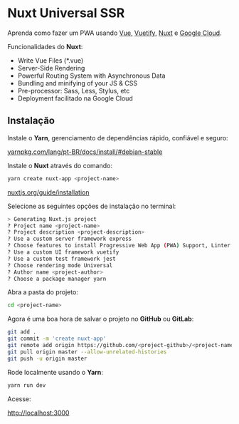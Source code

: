 # Nuxt Universal SSR

Aprenda como fazer um PWA usando [Vue](https://vuejs.org/), [Vuetify](https://vuetifyjs.com/), [Nuxt](https://nuxtjs.org/) e [Google Cloud](https://cloud.google.com/).

Funcionalidades do **Nuxt**:

- Write Vue Files (*.vue)
- Server-Side Rendering
- Powerful Routing System with Asynchronous Data
- Bundling and minifying of your JS & CSS
- Pre-processor: Sass, Less, Stylus, etc
- Deployment facilitado na Google Cloud

## Instalação

Instale o **Yarn**, gerenciamento de dependências rápido, confiável e seguro:

[yarnpkg.com/lang/pt-BR/docs/install/#debian-stable](https://yarnpkg.com/lang/pt-BR/docs/install/#debian-stable)

Instale o **Nuxt** através do comando:

```bash
yarn create nuxt-app <project-name>
```

[nuxtjs.org/guide/installation](https://nuxtjs.org/guide/installation)

Selecione as seguintes opções de instalação no terminal:

```bash
> Generating Nuxt.js project
? Project name <project-name>
? Project description <project-description>
? Use a custom server framework express
? Choose features to install Progressive Web App (PWA) Support, Linter / Formatter, Prettier, Axios
? Use a custom UI framework vuetify
? Use a custom test framework jest
? Choose rendering mode Universal
? Author name <project-author>
? Choose a package manager yarn
```

Abra a pasta do projeto:


```bash
cd <project-name>
```

Agora é uma boa hora de salvar o projeto no **GitHub** ou **GitLab**:

```bash
git add .
git commit -m 'create nuxt-app'
git remote add origin https://github.com/<project-github>/<project-name>.git
git pull origin master --allow-unrelated-histories
git push -u origin master
```

Rode localmente usando o **Yarn**:

```bash
yarn run dev
```

Acesse:

[http://localhost:3000](http://localhost:3000)
